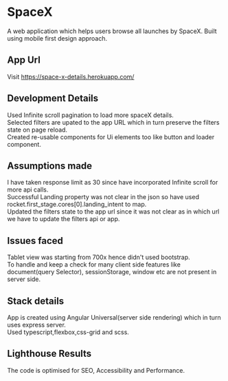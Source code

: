 # SpaceX
A web application which helps users browse all launches by SpaceX. Built using mobile first design approach.

## App Url
Visit https://space-x-details.herokuapp.com/

## Development Details
Used Infinite scroll pagination to load more spaceX details.\
Selected filters are upated to the app URL which in turn preserve the filters state on page reload.\
Created re-usable components for Ui elements too like button and loader component.

## Assumptions made
I have taken response limit as 30 since have incorporated Infinite scroll for more api calls.\
Successful Landing property was not clear in the json so have used rocket.first_stage.cores[0].landing_intent to map.\
Updated the filters state to the app url since it was not clear as in which url we have to update the filters api or app.

## Issues faced
Tablet view was starting from 700x hence didn't used bootstrap.\
To handle and keep a check for many client side features like document(query Selector), sessionStorage, window etc are not present in server side.

## Stack details
App is created using Angular Universal(server side rendering) which in turn uses express server.\
Used typescript,flexbox,css-grid and scss.

## Lighthouse Results
The code is optimised for SEO, Accessibility and Performance.
